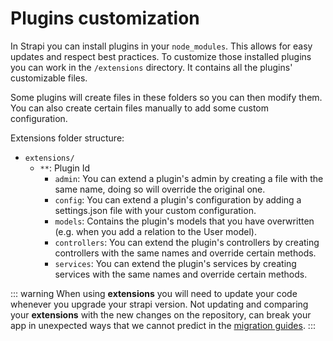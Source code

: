 # Plugins customization

In Strapi you can install plugins in your `node_modules`. This allows for easy updates and respect best practices. To customize those installed plugins you can work in the `/extensions` directory. It contains all the plugins' customizable files.

Some plugins will create files in these folders so you can then modify them. You can also create certain files manually to add some custom configuration.

Extensions folder structure:

- `extensions/`
  - `**`: Plugin Id
    - `admin`: You can extend a plugin's admin by creating a file with the same name, doing so will override the original one.
    - `config`: You can extend a plugin's configuration by adding a settings.json file with your custom configuration.
    - `models`: Contains the plugin's models that you have overwritten (e.g. when you add a relation to the User model).
    - `controllers`: You can extend the plugin's controllers by creating controllers with the same names and override certain methods.
    - `services`: You can extend the plugin's services by creating services with the same names and override certain methods.

::: warning
When using **extensions** you will need to update your code whenever you upgrade your strapi version. Not updating and comparing your **extensions** with the new changes on the repository, can break your app in unexpected ways that we cannot predict in the [migration guides](/latest/update-migration-guides/migration-guides.md).
:::


<PluginsLinks>
</PluginsLinks>
